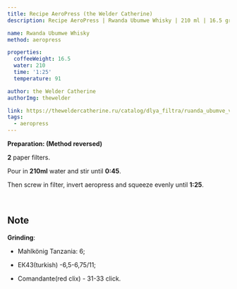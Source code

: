 ```yaml
---
title: Recipe AeroPress (the Welder Catherine)
description: Recipe AeroPress | Rwanda Ubumwe Whisky | 210 ml | 16.5 gr

name: Rwanda Ubumwe Whisky
method: aeropress

properties:
  coffeeWeight: 16.5
  water: 210
  time: '1:25'
  temperature: 91

author: the Welder Catherine
authorImg: thewelder

link: https://theweldercatherine.ru/catalog/dlya_filtra/ruanda_ubumve_viski/
tags:
  - aeropress
---
```


__Preparation: (Method reversed)__

__2__ paper filters.

Pour in __210ml__ water and stir until __0:45__.

Then screw in filter, invert aeropress and squeeze evenly until __1:25__.

<br>

<div class="info-note">

## Note



__Grinding__:
- Mahlkönig Tanzania: 6;

- ЕК43(turkish) -6,5-6,75/11;

- Comandante(red clix) - 31-33 click.
</div>
